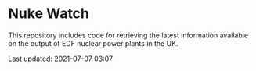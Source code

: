# Nuke Watch

This repository includes code for retrieving the latest information available on the output of EDF nuclear power plants in the UK.

Last updated: 2021-07-07 03:07